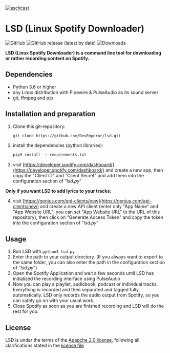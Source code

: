 [![asciicast](https://asciinema.org/a/469262.svg)](https://asciinema.org/a/469262)


# LSD (Linux Spotify Downloader)
![GitHub](https://img.shields.io/github/license/DevEmperor/LSD?style=for-the-badge)  ![GitHub release (latest by date)](https://img.shields.io/github/v/release/DevEmperor/LSD?style=for-the-badge) ![Downloads](https://img.shields.io/github/downloads/DevEmperor/LSD/total?style=for-the-badge)

**LSD (Linux Spotify Downloader) is a command line tool for downloading or rather recording content on Spotify.**



## Dependencies

- Python 3.6 or higher
- any Linux distribution with Pipewire & PulseAudio as its sound server
- git, ffmpeg and pip



## Installation and preparation

1. Clone this git-repository:

   ```bash
   git clone https://github.com/DevEmperor/lsd.git
   ```

2. install the dependencies (python libraries):

   ```bash
   pip3 install -r requirements.txt
   ```

3. visit [https://developer.spotify.com/dashboard/](https://developer.spotify.com/dashboard/) and create a new app, then copy the "Client ID" and "Client Secret" and add them into the configuration section of "*lsd.py*"

**Only if you want LSD to add lyrics to your tracks:**

4. visit [https://genius.com/api-clients/new](https://genius.com/api-clients/new) and create a new API client (enter only "App Name" and "App Website URL"; you can set "App Website URL" to the URL of this repository), then click on "Generate Access Token" and copy the token into the configuration section of "_lsd.py_"



## Usage

1. Run LSD with `python3 lsd.py`
2. Enter the path to your output directory. (If you always want to export to the same folder, you can also enter the path in the configuration section of "*lsd.py*")
3. Open the Spotify Application and wait a few seconds until LSD has initialized the recording interface using PulseAudio
4. Now you can play a playlist, audiobook, podcast or individual tracks. Everything is recorded and then separated and tagged fully automatically.
   LSD only records the audio output from Spotify, so you can safely go on with your usual work.
5. Close Spotify as soon as you are finished recording and LSD will do the rest for you.



## License

LSD is under the terms of the [Apapche 2.0 license](https://www.apache.org/licenses/LICENSE-2.0), following all clarifications stated in the [license file](https://raw.githubusercontent.com/DevEmperor/LSD/master/LICENSE)
